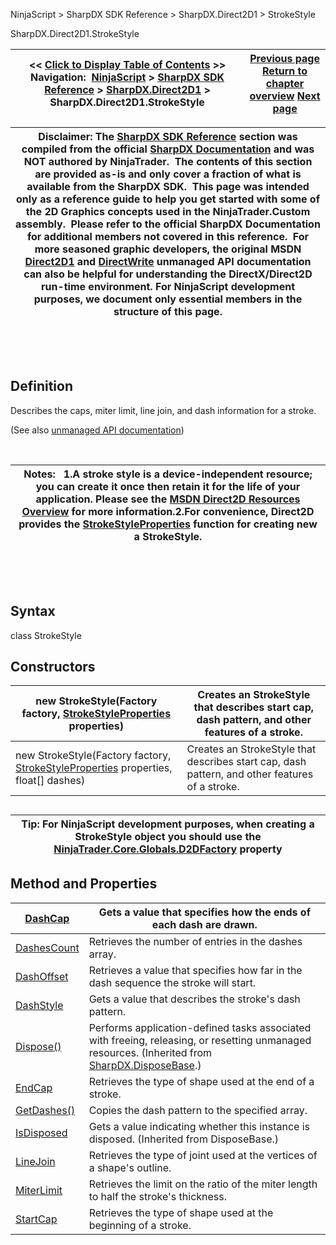 ﻿


NinjaScript \> SharpDX SDK Reference \> SharpDX.Direct2D1 \> StrokeStyle






















SharpDX.Direct2D1\.StrokeStyle







| \<\< [Click to Display Table of Contents](sharpdx_direct2d1_strokestyle.md) \>\> **Navigation:**     [NinjaScript](ninjascript-1.md) \> [SharpDX SDK Reference](sharpdx_sdk_reference-1.md) \> [SharpDX.Direct2D1](sharpdx_direct2d1-1.md) \> SharpDX.Direct2D1\.StrokeStyle | [Previous page](sharpdx_direct2d1_solidcolorbrush_color-1.md) [Return to chapter overview](sharpdx_direct2d1-1.md) [Next page](sharpdx_direct2d1_strokestyle_dashcap-1.md) |
| --- | --- |













| Disclaimer: The [SharpDX SDK Reference](sharpdx_sdk_reference-1.md) section was compiled from the official [SharpDX Documentation](http://sharpdx.org/) and was NOT authored by NinjaTrader.  The contents of this section are provided as\-is and only cover a fraction of what is available from the SharpDX SDK.  This page was intended only as a reference guide to help you get started with some of the 2D Graphics concepts used in the NinjaTrader.Custom assembly.  Please refer to the official SharpDX Documentation for additional members not covered in this reference.  For more seasoned graphic developers, the original MSDN [Direct2D1](https://msdn.microsoft.com/en-us/library/windows/desktop/dd370990.aspx) and [DirectWrite](https://msdn.microsoft.com/en-us/library/windows/desktop/dd368038.aspx) unmanaged API documentation can also be helpful for understanding the DirectX/Direct2D run\-time environment. For NinjaScript development purposes, we document only essential members in the structure of this page. |
| --- |



 


 


## Definition


Describes the caps, miter limit, line join, and dash information for a stroke.


(See also [unmanaged API documentation](http://msdn.microsoft.com/en-us/library/dd372217.aspx))


 




| Notes:   1\.A stroke style is a device\-independent resource; you can create it once then retain it for the life of your application. Please see the [MSDN Direct2D Resources Overview](https://msdn.microsoft.com/en-us/library/dd756757(v=vs.85).aspx) for more information.2\.For convenience, Direct2D provides the [StrokeStyleProperties](sharpdx_direct2d1_strokestyleproperties-1.md) function for creating new a StrokeStyle. |
| --- |



 


 


## Syntax


class StrokeStyle


## Constructors




| new StrokeStyle(Factory factory, [StrokeStyleProperties](sharpdx_direct2d1_strokestyleproperties-1.md) properties) | Creates an StrokeStyle that describes start cap, dash pattern, and other features of a stroke. |
| --- | --- |
| new StrokeStyle(Factory factory, [StrokeStyleProperties](sharpdx_direct2d1_strokestyleproperties-1.md) properties, float\[] dashes) | Creates an StrokeStyle that describes start cap, dash pattern, and other features of a stroke. |



## 


## 




| Tip: For NinjaScript development purposes, when creating a StrokeStyle object you should use the [NinjaTrader.Core.Globals.D2DFactory](d2dfactory-1.md) property |
| --- |



## 


## 


## Method and Properties




| [DashCap](sharpdx_direct2d1_strokestyle_dashcap-1.md) | Gets a value that specifies how the ends of each dash are drawn. |
| --- | --- |
| [DashesCount](sharpdx_direct2d1_strokestyle_dashescount-1.md) | Retrieves the number of entries in the dashes array. |
| [DashOffset](sharpdx_direct2d1_strokestyle_dashoffset-1.md) | Retrieves a value that specifies how far in the dash sequence the stroke will start. |
| [DashStyle](sharpdx_direct2d1_strokestyle_dashstyle-1.md) | Gets a value that describes the stroke's dash pattern. |
| [Dispose()](sharpdx_disposebase_dispose-1.md) | Performs application\-defined tasks associated with freeing, releasing, or resetting unmanaged resources. (Inherited from [SharpDX.DisposeBase](sharpdx_disposebase-1.md).) |
| [EndCap](sharpdx_direct2d1_strokestyle_endcap-1.md) | Retrieves the type of shape used at the end of a stroke. |
| [GetDashes()](sharpdx_direct2d1_strokestyle_getdashes-1.md) | Copies the dash pattern to the specified array. |
| [IsDisposed](sharpdx_disposebase_isdisposed-1.md) | Gets a value indicating whether this instance is disposed. (Inherited from DisposeBase.) |
| [LineJoin](sharpdx_direct2d1_strokestyle_linejoin-1.md) | Retrieves the type of joint used at the vertices of a shape's outline. |
| [MiterLimit](sharpdx_direct2d1_strokestyle_miterlimit-1.md) | Retrieves the limit on the ratio of the miter length to half the stroke's thickness. |
| [StartCap](sharpdx_direct2d1_strokestyle_startcap-1.md) | Retrieves the type of shape used at the beginning of a stroke. |









